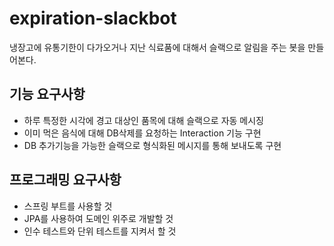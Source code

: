 # expiration-slackbot

냉장고에 유통기한이 다가오거나 지난 식료품에 대해서 슬랙으로 알림을 주는 봇을 만들어본다.
 
## 기능 요구사항  

- 하루 특정한 시각에 경고 대상인 품목에 대해 슬랙으로 자동 메시징
- 이미 먹은 음식에 대해 DB삭제를 요청하는 Interaction 기능 구현
- DB 추가기능을 가능한 슬랙으로 형식화된 메시지를 통해 보내도록 구현

## 프로그래밍 요구사항  

- 스프링 부트를 사용할 것
- JPA를 사용하여 도메인 위주로 개발할 것
- 인수 테스트와 단위 테스트를 지켜서 할 것
